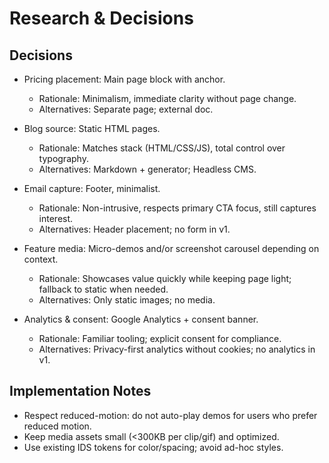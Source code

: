 # Research & Decisions

## Decisions

- Pricing placement: Main page block with anchor.
  - Rationale: Minimalism, immediate clarity without page change.
  - Alternatives: Separate page; external doc.

- Blog source: Static HTML pages.
  - Rationale: Matches stack (HTML/CSS/JS), total control over typography.
  - Alternatives: Markdown + generator; Headless CMS.

- Email capture: Footer, minimalist.
  - Rationale: Non-intrusive, respects primary CTA focus, still captures interest.
  - Alternatives: Header placement; no form in v1.

- Feature media: Micro-demos and/or screenshot carousel depending on context.
  - Rationale: Showcases value quickly while keeping page light; fallback to static when needed.
  - Alternatives: Only static images; no media.

- Analytics & consent: Google Analytics + consent banner.
  - Rationale: Familiar tooling; explicit consent for compliance.
  - Alternatives: Privacy-first analytics without cookies; no analytics in v1.

## Implementation Notes

- Respect reduced-motion: do not auto-play demos for users who prefer reduced motion.
- Keep media assets small (<300KB per clip/gif) and optimized.
- Use existing IDS tokens for color/spacing; avoid ad-hoc styles.
